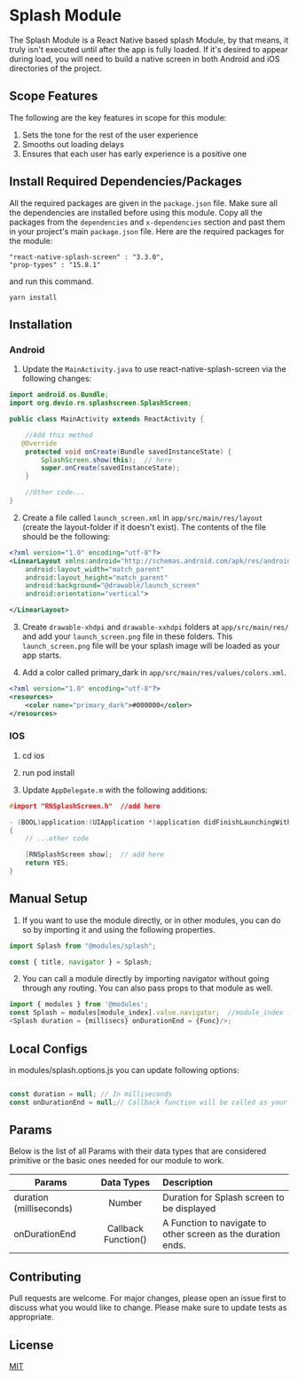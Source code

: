 # Splash Module
The Splash Module is a React Native based splash Module, by that means, it truly isn't executed until after the app
is fully loaded. If it's desired to appear during load, you will need to build a native screen in both Android and iOS directories of the project.

## Scope Features
The following are the key features in scope for this module:
1. Sets the tone for the rest of the user experience
2. Smooths out loading delays
3. Ensures that each user has early experience is a positive one

## Install Required Dependencies/Packages
All the required packages are given in the `package.json` file. Make sure all the dependencies are installed before using this module. Copy all the packages from the `dependencies` and `x-dependencies` section and past them in your project's main `package.json` file.
Here are the required packages for the module:
```
"react-native-splash-screen" : "3.3.0",
"prop-types" : "15.8.1"
```
and run this command.
  ```
  yarn install
  ```
## Installation
### Android
1. Update the `MainActivity.java` to use react-native-splash-screen via the following changes:

```java
import android.os.Bundle; 
import org.devio.rn.splashscreen.SplashScreen;

public class MainActivity extends ReactActivity {

    //Add this method
   @Override
    protected void onCreate(Bundle savedInstanceState) {
        SplashScreen.show(this);  // here
        super.onCreate(savedInstanceState);
    }

    //Other code...
}
```

2. Create a file called `launch_screen.xml` in `app/src/main/res/layout` (create the layout-folder if it doesn't exist). The contents of the file should be the following:

```xml
<?xml version="1.0" encoding="utf-8"?>
<LinearLayout xmlns:android="http://schemas.android.com/apk/res/android"
    android:layout_width="match_parent"
    android:layout_height="match_parent"
    android:background="@drawable/launch_screen"
    android:orientation="vertical">

</LinearLayout>
```

3. Create `drawable-xhdpi` and `drawable-xxhdpi` folders at `app/src/main/res/` and add your `launch_screen.png` file in these folders. This `launch_screen.png` file will be your splash image will be loaded as your app starts.


4. Add a color called primary_dark in `app/src/main/res/values/colors.xml`.

```xml
<?xml version="1.0" encoding="utf-8"?>
<resources>
    <color name="primary_dark">#000000</color>
</resources>
```

### IOS
1. cd ios

2. run pod install

3. Update `AppDelegate.m` with the following additions:

```c
#import "RNSplashScreen.h"  //add here

- (BOOL)application:(UIApplication *)application didFinishLaunchingWithOptions:(NSDictionary *)launchOptions
{
    // ...other code

    [RNSplashScreen show];  // add here
    return YES;
}
```

## Manual Setup
1. If you want to use the module directly, or in other modules, you can do so by importing it and using the following properties.

```javascript
import Splash from "@modules/splash";

const { title, navigator } = Splash;
```

2. You can call a module directly by importing navigator without going through any routing. You can also pass props to that module as well.

```javascript
import { modules } from '@modules';
const Splash = modules[module_index].value.navigator;  //module_index : position of the module in modules folder
<Splash duration = {millisecs} onDurationEnd = {Func}/>;
```
## Local Configs
in modules/splash.options.js you can update following options:

```javascript

const duration = null; // In milliseconds
const onDurationEnd = null;// Callback function will be called as your duration ends and splash screen disappears.

```
## Params

Below is the list of all Params with their data types that are considered primitive or the basic ones needed for our module to work.

| Params              | Data Types         | Description                                                       |
| -----------------------|:------------------:|:---------------------------------------------------------------|
| duration (milliseconds)| Number             | Duration for Splash screen to be displayed                     |
| onDurationEnd          | Callback Function()| A Function to navigate to other screen as the duration ends.   |

## Contributing

Pull requests are welcome. For major changes, please open an issue first to discuss what you would like to change.
Please make sure to update tests as appropriate.

## License

[MIT](https://choosealicense.com/licenses/mit/)
